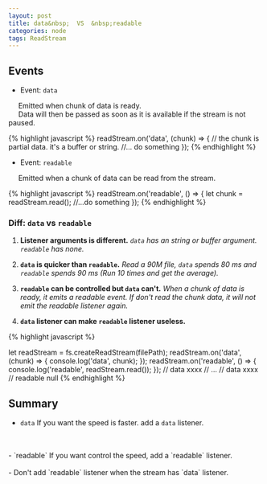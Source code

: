 ```yaml
---
layout: post
title: data&nbsp;  VS  &nbsp;readable
categories: node
tags: ReadStream
---
```

## **Events**

- Event: `data`

&nbsp;&nbsp;&nbsp;&nbsp;&nbsp;Emitted when chunk of data is ready.<br>
&nbsp;&nbsp;&nbsp;&nbsp;&nbsp;Data will then be passed as soon as it is available
if the stream is not paused.

{% highlight javascript %}
readStream.on('data', (chunk) => {
  // the chunk is partial data. it's a buffer or string.
  //... do something
});
{% endhighlight %}

- Event: `readable`

&nbsp;&nbsp;&nbsp;&nbsp;&nbsp;Emitted when a chunk of data can be read from the stream.

{% highlight javascript %}
readStream.on('readable', () => {
  let chunk = readStream.read();
  //...do something
});
{% endhighlight %}

### **Diff**: `data` vs `readable`

1. **Listener arguments is different.**
  _`data` has an string or buffer argument. `readable` has none._

2. **`data` is quicker than `readable`.**
  _Read a 90M file, `data` spends 80 ms and `readable` spends 90 ms
  (Run 10 times and get the average)._
3. **`readable` can be controlled but `data` can't.**
  _When a chunk of data is ready, it emits a readable event. If don't read the
  chunk data, it will not emit the readable listener again._

4. **`data` listener can make `readable` listener useless.**

{% highlight javascript %}

let readStream = fs.createReadStream(filePath);
readStream.on('data', (chunk) => {
  console.log('data', chunk);
});
readStream.on('readable', () => {
  console.log('readable', readStream.read());
});
// data xxxx
// ...
// data xxxx
// readable null
{% endhighlight %}

## **Summary**

- `data`
  If you want the speed is faster. add a `data` listener.
<br>
<br>
- `readable`
  If you want control the speed, add a `readable` listener.
<br>
<br>
- Don't add `readable` listener when the stream has `data` listener.
